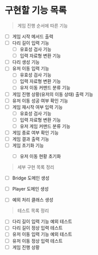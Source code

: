 # 구현할 기능 목록

> 게임 진행 순서에 따른 기능
- [ ] 게임 시작 메서드 출력
- [ ] 다리 길이 입력 기능
  - [ ] 유효성 검사 기능
  - [ ] 입력 자료형 변환 기능
- [ ] 다리 생성 기능
- [ ] 유저 이동 입력 기능
  - [ ] 유효성 검사 기능
  - [ ] 입력 자료형 변환 기능
  - [ ] 유저 이동 커맨드 분류 기능
- [ ] 게임 진행 상황(유저의 이동 상태) 출력 기능
- [ ] 유저 이동 성공 여부 확인 기능
- [ ] 게임 재시작 여부 입력 기능
  - [ ] 유효성 검사 기능
  - [ ] 입력 자료형 변환 기능
  - [ ] 유저 게임 커맨드 분류 기능
- [ ] 게임 종료 여부 확인 기능
- [ ] 게임 결과 출력 기능
- [ ] 게임 초기화 기능
  - [ ] 유저 이동 현황 초기화


> 세부 구현 목록 정리
- [ ] Bridge 도메인 생성
- [ ] Player 도메인 생성
- [ ] 예외 처리 클래스 생성


> 테스트 목록 정리
- [ ] 다리 길이 입력 기능 예외 테스트
- [ ] 다리 길이 정상 입력 테스트
- [ ] 유저 이동 입력 기능 예외 테스트
- [ ] 유저 이동 정상 입력 테스트
- [ ] 게임 진행 상황 